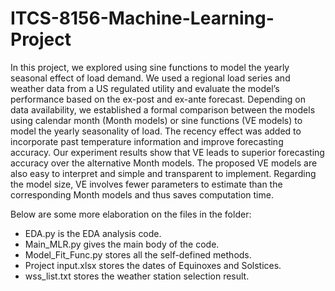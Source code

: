 # ITCS-8156-Machine-Learning-Project
In this project, we explored using sine functions to model the yearly seasonal effect of load demand. We used a regional load series and weather data from a US regulated utility and evaluate the model’s performance based on the ex-post and ex-ante forecast. Depending on data availability, we established a formal comparison between the models using calendar month (Month models) or sine functions (VE models) to model the yearly seasonality of load. The recency effect was added to incorporate past temperature information and improve forecasting accuracy. Our experiment results show that VE leads to superior forecasting accuracy over the alternative Month models. The proposed VE models are also easy to interpret and simple and transparent to implement. Regarding the model size, VE involves fewer parameters to estimate than the corresponding Month models and thus saves computation time.

Below are some more elaboration on the files in the folder:
- EDA.py is the EDA analysis code.
- Main_MLR.py gives the main body of the code.
- Model_Fit_Func.py stores all the self-defined methods. 
- Project input.xlsx stores the dates of Equinoxes and Solstices. 
- wss_list.txt stores the weather station selection result. 
